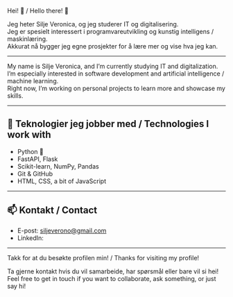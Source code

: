  Hei! 👋 / Hello there! 👋

Jeg heter Silje Veronica, og jeg studerer IT og digitalisering.  
Jeg er spesielt interessert i programvareutvikling og kunstig intelligens / maskinlæring.  
Akkurat nå bygger jeg egne prosjekter for å lære mer og vise hva jeg kan.

---

My name is Silje Veronica, and I’m currently studying IT and digitalization.  
I’m especially interested in software development and artificial intelligence / machine learning.  
Right now, I’m working on personal projects to learn more and showcase my skills.

---

## 🔧 Teknologier jeg jobber med / Technologies I work with

- Python 🐍
- FastAPI, Flask
- Scikit-learn, NumPy, Pandas
- Git & GitHub
- HTML, CSS, a bit of JavaScript

---

## 📫 Kontakt / Contact

- E-post: siljeverono@gmail.com
- LinkedIn: 

---

Takk for at du besøkte profilen min! / Thanks for visiting my profile!

Ta gjerne kontakt hvis du vil samarbeide, har spørsmål eller bare vil si hei!  
Feel free to get in touch if you want to collaborate, ask something, or just say hi!
